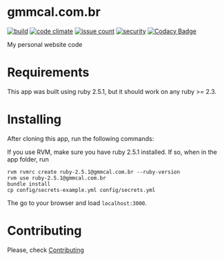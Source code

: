 gmmcal.com.br
=============

[![build](https://travis-ci.org/gmmcal/gmmcal.com.br.svg?branch=master)](https://travis-ci.org/gmmcal/gmmcal.com.br)
[![code climate](https://codeclimate.com/github/gmmcal/gmmcal.com.br/badges/gpa.svg)](https://codeclimate.com/github/gmmcal/gmmcal.com.br)
[![issue count](https://codeclimate.com/github/gmmcal/gmmcal.com.br/badges/issue_count.svg)](https://codeclimate.com/github/gmmcal/gmmcal.com.br)
[![security](https://hakiri.io/github/gmmcal/gmmcal.com.br/master.svg)](https://hakiri.io/github/gmmcal/gmmcal.com.br/master)
[![Codacy Badge](https://api.codacy.com/project/badge/Grade/286000d0699b4b6fa5563c5d91e6c551)](https://www.codacy.com/app/gmmcal/gmmcal.com.br?utm_source=github.com&amp;utm_medium=referral&amp;utm_content=gmmcal/gmmcal.com.br&amp;utm_campaign=Badge_Grade)

My personal website code

# Requirements

This app was built using ruby 2.5.1, but it should work on any ruby >= 2.3.

# Installing

After cloning this app, run the following commands:

If you use RVM, make sure you have ruby 2.5.1 installed. If so, when in the app folder, run

```
rvm rvmrc create ruby-2.5.1@gmmcal.com.br --ruby-version
rvm use ruby-2.5.1@gmmcal.com.br
bundle install
cp config/secrets-example.yml config/secrets.yml
```

The go to your browser and load ```localhost:3000```.

# Contributing

Please, check [Contributing](https://github.com/gmmcal/gmmcal.com.br/blob/master/CONTRIBUTING.md)
